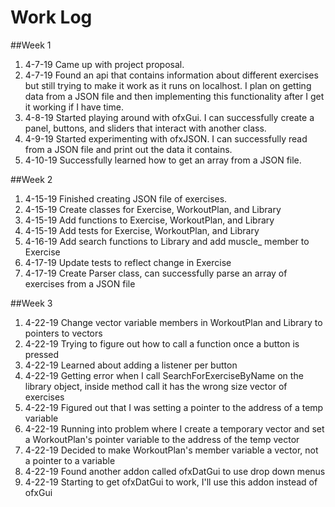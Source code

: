# Work Log

##Week 1
1. 4-7-19 Came up with project proposal.
1. 4-7-19 Found an api that contains information about different exercises but still trying to make
it work as it runs on localhost. I plan on getting data from a JSON file and then implementing 
this functionality after I get it working if I have time.
1. 4-8-19 Started playing around with ofxGui. I can successfully create a panel, buttons, 
and sliders that interact with another class. 
1. 4-9-19 Started experimenting with ofxJSON. I can successfully read from a JSON file 
and print out the data it contains. 
1. 4-10-19 Successfully learned how to get an array from a JSON file.

##Week 2
1. 4-15-19 Finished creating JSON file of exercises.
1. 4-15-19 Create classes for Exercise, WorkoutPlan, and Library
1. 4-15-19 Add functions to Exercise, WorkoutPlan, and Library
1. 4-15-19 Add tests for Exercise, WorkoutPlan, and Library
1. 4-16-19 Add search functions to Library and add muscle_ member to Exercise
1. 4-17-19 Update tests to reflect change in Exercise
1. 4-17-19 Create Parser class, can successfully parse an array of exercises from a JSON file

##Week 3
1. 4-22-19 Change vector variable members in WorkoutPlan and Library to pointers to vectors
1. 4-22-19 Trying to figure out how to call a function once a button is pressed
1. 4-22-19 Learned about adding a listener per button
1. 4-22-19 Getting error when I call SearchForExerciseByName on the library object, inside method
call it has the wrong size vector of exercises
1. 4-22-19 Figured out that I was setting a pointer to the address of a temp variable
1. 4-22-19 Running into problem where I create a temporary vector and set a WorkoutPlan's 
pointer variable to the address of the temp vector
1. 4-22-19 Decided to make WorkoutPlan's member variable a vector, not a pointer to a variable
1. 4-22-19 Found another addon called ofxDatGui to use drop down menus
1. 4-22-19 Starting to get ofxDatGui to work, I'll use this addon instead of ofxGui


